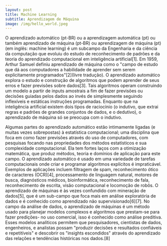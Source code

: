 ```yaml
---
layout: post
title: Machine Learning
subtitle: Aprendizagem de Máquina
image: /img/hello_world.jpeg
---
```

<p>
O aprendizado automático (pt-BR) ou a aprendizagem automática (pt) ou também aprendizado de máquina (pt-BR) ou aprendizagem de máquina (pt) (em inglês: machine learning) é um subcampo da Engenharia e da ciência da computação que evoluiu do estudo de reconhecimento de padrões e da teoria do aprendizado computacional em inteligência artificial[1]. Em 1959, Arthur Samuel definiu aprendizado de máquina como o "campo de estudo que dá aos computadores a habilidade de aprender sem serem explicitamente programados"[2](livre tradução). O aprendizado automático explora o estudo e construção de algoritmos que podem aprender de seus erros e fazer previsões sobre dados[3]. Tais algoritmos operam construindo um modelo a partir de inputs amostrais a fim de fazer previsões ou decisões guiadas pelos dados ao invés de simplesmente seguindo inflexíveis e estáticas instruções programadas. Enquanto que na inteligência artificial existem dois tipos de raciocínio (o indutivo, que extrai regras e padrões de grandes conjuntos de dados, e o dedutivo), o aprendizado de máquina só se preocupa com o indutivo.
</p>
Algumas partes do aprendizado automático estão intimamente ligadas (e muitas vezes sobrepostas) à estatística computacional; uma disciplina que foca em como fazer previsões através do uso de computadores, com pesquisas focando nas propriedades dos métodos estatísticos e sua complexidade computacional. Ela tem fortes laços com a otimização matemática, que produz métodos, teoria e domínios de aplicação para este campo. O aprendizado automático é usado em uma variedade de tarefas computacionais onde criar e programar algoritmos explícitos é impraticável. Exemplos de aplicações incluem filtragem de spam, reconhecimento ótico de caracteres (OCR)[4], processamento de linguagem natural, motores de busca, diagnósticos médicos, bioinformática, reconhecimento de fala, reconhecimento de escrita, visão computacional e locomoção de robôs. O aprendizado de máquinas é às vezes confundido com mineração de dados[5], que é um sub-campo que foca mais em análise exploratória de dados e é conhecido como aprendizado não supervisionado[6][7]. No campo da análise de dados, o aprendizado de máquinas é um método usado para planejar modelos complexos e algoritmos que prestam-se para fazer predições- no uso comercial, isso é conhecido como análise preditiva. Esses modelos analíticos permitem que pesquisadores, cientistas de dados, engenheiros, e analistas possam "produzir decisões e resultados confiáveis e repetitíveis" e descobrir os "insights escondidos" através do aprendizado das relações e tendências históricas nos dados.[8]

